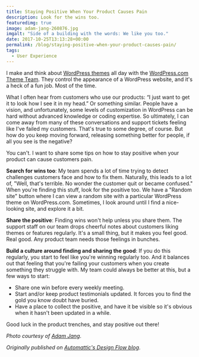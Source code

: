 ```yaml
---
title: Staying Positive When Your Product Causes Pain
description: Look for the wins too.
featuredimg: true
image: adam-jang-260876.jpg
imgalt: "Side of a building with the words: We like you too."
date: 2017-10-25T13:13:28+00:00
permalink: /blog/staying-positive-when-your-product-causes-pain/
tags:
  - User Experience
---
```


I make and think about [WordPress themes](https://wordpress.com/themes) all day with the [WordPress.com Theme Team](https://themeshaper.com/). They control the appearance of a WordPress website, and it's a heck of a fun job. Most of the time.

What I often hear from customers who use our products: &#8220;I just want to get it to look how I see it in my head.&#8221; Or something similar. People have a vision, and unfortunately, some levels of customization in WordPress can be hard without advanced knowledge or coding expertise. So ultimately, I can come away from many of these conversations and support tickets feeling like I've failed my customers. That's true to some degree, of course. But how do you keep moving forward, releasing something better for people, if all you see is the negative?

You can't. I want to share some tips on how to stay positive when your product can cause customers pain.

**Search for wins too**: My team spends a lot of time trying to detect challenges customers face and how to fix them. Naturally, this leads to a lot of, "Well, that's terrible. No wonder the customer quit or became confused." When you're finding this stuff, look for the positive too. We have a "Random site" button where I can view a random site with a particular WordPress theme on WordPress.com. Sometimes, I look around until I find a nice-looking site, and explore it a bit.

**Share the positive**: Finding wins won't help unless you share them. The support staff on our team drops cheerful notes about customers liking themes or features regularly. It's a small thing, but it makes you feel good. Real good. Any product team needs those feelings in bunches.

**Build a culture around finding and sharing the good**: If you do this regularly, you start to feel like you're winning regularly too. And it balances out that feeling that you're failing your customers when you create something they struggle with. My team could always be better at this, but a few ways to start:

  * Share one win before every weekly meeting.
  * Start and/or keep product testimonials updated. It forces you to find the gold you know doubt have buried.
  * Have a place to collect the positive, and have it be visible so it's obvious when it hasn't been updated in a while.

Good luck in the product trenches, and stay positive out there!

_Photo courtesy of [Adam Jang](https://unsplash.com/photos/8pOTAtyd_Mc)_.

_Originally published on [Automattic's Design Flow blog](https://a8cdesignflow.wordpress.com/2017/10/20/staying-positive-when-your-product-causes-pain/)_.
